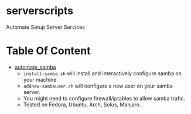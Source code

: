 # serverscripts
Automate Setup Server Services

Table Of Content
====================
* [automate_samba](/automate_samba) 
    - `install-samba.sh` will install and interactively configure samba on your machine.
    - `addnew-sambauser.sh` will configure a new user on your samba server.
    - You might need to configure firewall/iptables to allow samba trafic.
    - Tested on Fedora, Ubuntu, Arch, Solus, Manjaro.
